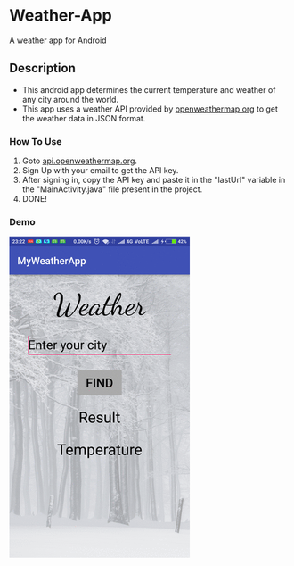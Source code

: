 # Weather-App
A weather app for Android

## Description
* This android app determines the current temperature and weather of any city around the world.
* This app uses a weather API provided by [openweathermap.org](https://openweathermap.org) to get the weather data in JSON format.

### How To Use
1. Goto [api.openweathermap.org](https://api.openweathermap.org).
2. Sign Up with your email to get the API key.
3. After signing in, copy the API key and paste it in the "lastUrl" variable in the "MainActivity.java" file present in the project.
4. DONE!

### Demo
![Alt Text](https://github.com/Samarth175/Weather-App/blob/master/demo.gif)
